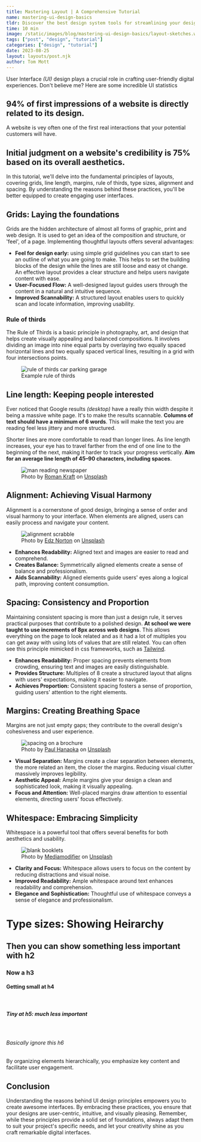 ```yaml
---
title: Mastering Layout | A Comprehensive Tutorial
name: mastering-ui-design-basics
tldr: Discover the best design system tools for streamlining your design process. Figma, Sketch, InVision DSM, and Lingo are just a few of the must-have design system tools for design teams.
time: 10 min
image: /static/images/blog/mastering-ui-design-basics/layout-sketches.webp
tags: ["post", "design", "tutorial"]
categories: ["design", "tutorial"]
date: 2023-08-25
layout: layouts/post.njk
author: Tom Mott
---
```


User Interface _(UI)_ design plays a crucial role in crafting user-friendly digital experiences. Don't believe me? Here are some incredible UI statistics

## <span>94%</span> of first impressions of a website is <span>directly related to its design</span>.

A website is vey often one of the first real interactions that your potential customers will have.

## <span>Initial judgment</span> on a website's credibility is <span>75% based on its overall aesthetics</span>.

In this tutorial, we'll delve into the fundamental principles of layouts, covering grids, line length, margins, rule of thirds, type sizes, alignment and spacing. By understanding the reasons behind these practices, you'll be better equipped to create engaging user interfaces.

## Grids: Laying the foundations

Grids are the hidden architecture of almost all forms of graphic, print and web design. It is used to get an idea of the composition and structure, or 'feel', of a page. Implementing thoughtful layouts offers several advantages:

-   **Feel for design early:** using simple grid guidelines you can start to see an outline of what you are going to make. This helps to set the building blocks of the design while the lines are still loose and easy ot change. An effective layout provides a clear structure and helps users navigate content with ease.
-   **User-Focused Flow:** A well-designed layout guides users through the content in a natural and intuitive sequence.
-   **Improved Scannability:** A structured layout enables users to quickly scan and locate information, improving usability.

### Rule of thirds

The Rule of Thirds is a basic principle in photography, art, and design that helps create visually appealing and balanced compositions. It involves dividing an image into nine equal parts by overlaying two equally spaced horizontal lines and two equally spaced vertical lines, resulting in a grid with four intersections points.

<figure>
	<img class="case-img " src="/static/images/blog/mastering-ui-design-basics/rule-of-thirds-car-parking-garage.webp" alt="rule of thirds car parking garage"  style="height: auto;">
	<figcaption>Example rule of thirds</figcaption>
</figure>

## Line length: Keeping people interested

Ever noticed that Google results _(desktop)_ have a really thin width despite it being a massive white page. It's to make the results scannable. **Columns of text should have a minimum of 6 words**. This will make the text you are reading feel less jittery and more structured.

Shorter lines are more comfortable to read than longer lines. As line length increases, your eye has to travel farther from the end of one line to the beginning of the next, making it harder to track your progress vertically. **Aim for an average line length of 45–90 characters, including spaces**.

<figure>
	<img class="case-img " src="/static/images/blog/mastering-ui-design-basics/columns-in-paper.webp" alt="man reading newspaper">
	<figcaption>Photo by <a href="https://unsplash.com/@iamromankraft?utm_source=unsplash&utm_medium=referral&utm_content=creditCopyText">Roman Kraft</a> on <a href="https://unsplash.com/photos/_Zua2hyvTBk?utm_source=unsplash&utm_medium=referral&utm_content=creditCopyText">Unsplash</a>
  </figcaption>
</figure>

## Alignment: Achieving Visual Harmony

Alignment is a cornerstone of good design, bringing a sense of order and visual harmony to your interface. When elements are aligned, users can easily process and navigate your content.

<figure>
	<img class="case-img " src="/static/images/blog/mastering-ui-design-basics/alignment-scrabble.webp" alt="alignment scrabble">
	<figcaption>Photo by <a href="https://unsplash.com/@edznorton?utm_source=unsplash&utm_medium=referral&utm_content=creditCopyText">Edz Norton</a> on <a href="https://unsplash.com/photos/ofja_9Ud9i0?utm_source=unsplash&utm_medium=referral&utm_content=creditCopyText">Unsplash</a>
  </figcaption>
</figure>

-   **Enhances Readability:** Aligned text and images are easier to read and comprehend.
-   **Creates Balance:** Symmetrically aligned elements create a sense of balance and professionalism.
-   **Aids Scannability:** Aligned elements guide users' eyes along a logical path, improving content consumption.

## Spacing: Consistency and Proportion

Maintaining consistent spacing is more than just a design rule, it serves practical purposes that contribute to a polished design. **At school we were taught to use increments of 8px across web designs**. This allows everything on the page to look related and as it had a lot of multiples you can get away with using lots of values that are still related. You can often see this principle mimicked in css frameworks, such as [Tailwind](https://tailwindcss.com/).

-   **Enhances Readability:** Proper spacing prevents elements from crowding, ensuring text and images are easily distinguishable.
-   **Provides Structure:** Multiples of 8 create a structured layout that aligns with users' expectations, making it easier to navigate.
-   **Achieves Proportion:** Consistent spacing fosters a sense of proportion, guiding users' attention to the right elements.

## Margins: Creating Breathing Space

Margins are not just empty gaps; they contribute to the overall design's cohesiveness and user experience.

<figure>
	<img class="case-img " src="/static/images/blog/mastering-ui-design-basics/spacing-layout.webp" alt="spacing on a brochure">
	<figcaption>Photo by <a href="https://unsplash.com/@plhnk?utm_source=unsplash&utm_medium=referral&utm_content=creditCopyText">Paul Hanaoka</a> on <a href="https://unsplash.com/photos/zxn5g_aZYTQ?utm_source=unsplash&utm_medium=referral&utm_content=creditCopyText">Unsplash</a>
  </figcaption>
</figure>

-   **Visual Separation:** Margins create a clear separation between elements, the more related an item, the closer the margins. Reducing visual clutter massively improves legibility.
-   **Aesthetic Appeal:** Ample margins give your design a clean and sophisticated look, making it visually appealing.
-   **Focus and Attention:** Well-placed margins draw attention to essential elements, directing users' focus effectively.

## Whitespace: Embracing Simplicity

Whitespace is a powerful tool that offers several benefits for both aesthetics and usability.

<figure>
	<img class="case-img " src="/static/images/blog/mastering-ui-design-basics/white-space.webp" alt="blank booklets">
	<figcaption>Photo by <a href="https://unsplash.com/@mediamodifier?utm_source=unsplash&utm_medium=referral&utm_content=creditCopyText">Mediamodifier</a> on <a href="https://unsplash.com/photos/yev5EPcUtyc?utm_source=unsplash&utm_medium=referral&utm_content=creditCopyText">Unsplash</a>
  </figcaption>
</figure>

-   **Clarity and Focus:** Whitespace allows users to focus on the content by reducing distractions and visual noise.
-   **Improved Readability:** Ample whitespace around text enhances readability and comprehension.
-   **Elegance and Sophistication:** Thoughtful use of whitespace conveys a sense of elegance and professionalism.

# Type sizes: Showing Heirarchy

## Then you can show something less important with h2

### Now a h3

#### Getting small at h4

<br />

##### Tiny at h5: much less important

<br />

###### Basically ignore this h6

By organizing elements hierarchically, you emphasize key content and facilitate user engagement.

## Conclusion

Understanding the reasons behind UI design principles empowers you to create awesome interfaces. By embracing these practices, you ensure that your designs are user-centric, intuitive, and visually pleasing. Remember, while these principles provide a solid set of foundations, always adapt them to suit your project's specific needs, and let your creativity shine as you craft remarkable digital interfaces.
